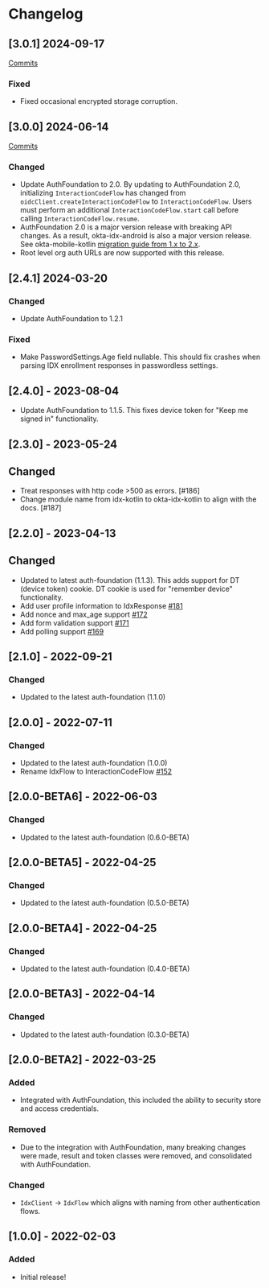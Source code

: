 # Changelog

## [3.0.1] 2024-09-17

[Commits](https://github.com/okta/okta-idx-android/compare/3.0.0...3.0.1)

### Fixed
- Fixed occasional encrypted storage corruption.

## [3.0.0] 2024-06-14

[Commits](https://github.com/okta/okta-idx-android/compare/2.4.1...3.0.0)

### Changed
- Update AuthFoundation to 2.0. By updating to AuthFoundation 2.0, initializing `InteractionCodeFlow` has changed from `oidcClient.createInteractionCodeFlow` to `InteractionCodeFlow`. Users must perform an additional `InteractionCodeFlow.start` call before calling `InteractionCodeFlow.resume`.
- AuthFoundation 2.0 is a major version release with breaking API changes. As a result, okta-idx-android is also a major version release. See okta-mobile-kotlin [migration guide from 1.x to 2.x](https://github.com/okta/okta-mobile-kotlin?tab=readme-ov-file#migrating-from-okta-mobile-kotlin-1x-to-2x).
- Root level org auth URLs are now supported with this release.

## [2.4.1] 2024-03-20

### Changed
- Update AuthFoundation to 1.2.1

### Fixed
- Make PasswordSettings.Age field nullable. This should fix crashes when parsing IDX enrollment responses in passwordless settings.

## [2.4.0] - 2023-08-04
- Update AuthFoundation to 1.1.5. This fixes device token for "Keep me signed in" functionality.

## [2.3.0] - 2023-05-24

## Changed
- Treat responses with http code >500 as errors. [#186]
- Change module name from idx-kotlin to okta-idx-kotlin to align with the docs. [#187]

## [2.2.0] - 2023-04-13

## Changed
- Updated to latest auth-foundation (1.1.3). This adds support for DT (device token) cookie. DT cookie is used for "remember device" functionality.
- Add user profile information to IdxResponse [#181](https://github.com/okta/okta-idx-android/pull/181)
- Add nonce and max_age support [#172](https://github.com/okta/okta-idx-android/pull/172)
- Add form validation support [#171](https://github.com/okta/okta-idx-android/pull/171)
- Add polling support [#169](https://github.com/okta/okta-idx-android/pull/169)

## [2.1.0] - 2022-09-21

### Changed
- Updated to the latest auth-foundation (1.1.0)

## [2.0.0] - 2022-07-11

### Changed
- Updated to the latest auth-foundation (1.0.0)
- Rename IdxFlow to InteractionCodeFlow [#152](https://github.com/okta/okta-idx-android/pull/152)

## [2.0.0-BETA6] - 2022-06-03
### Changed
- Updated to the latest auth-foundation (0.6.0-BETA)

## [2.0.0-BETA5] - 2022-04-25
### Changed
- Updated to the latest auth-foundation (0.5.0-BETA)

## [2.0.0-BETA4] - 2022-04-25
### Changed
- Updated to the latest auth-foundation (0.4.0-BETA)

## [2.0.0-BETA3] - 2022-04-14
### Changed
- Updated to the latest auth-foundation (0.3.0-BETA)

## [2.0.0-BETA2] - 2022-03-25
### Added
- Integrated with AuthFoundation, this included the ability to security store and access credentials.

### Removed
- Due to the integration with AuthFoundation, many breaking changes were made, result and token classes were removed, and consolidated with AuthFoundation.

### Changed
- `IdxClient` -> `IdxFlow` which aligns with naming from other authentication flows.

## [1.0.0] - 2022-02-03
### Added
- Initial release!
